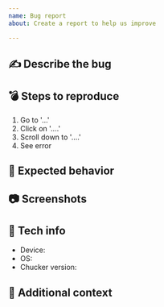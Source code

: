 ```yaml
---
name: Bug report
about: Create a report to help us improve

---
```


## :writing_hand: Describe the bug
<!-- A clear and concise description of what the bug is. -->

## :bomb: Steps to reproduce
<!-- How we can reproduce the behavior: -->
1. Go to '...'
2. Click on '....'
3. Scroll down to '....'
4. See error

## :wrench: Expected behavior
<!-- A clear and concise description of what you expected to happen. -->

## :camera: Screenshots
<!-- If applicable, add screenshots to help explain your problem. -->

## :iphone: Tech info
 - Device: <!-- e.g. Nexus 6P -->
 - OS: <!-- e.g. 7.1.1 -->
 - Chucker version: <!-- e.g. 3.1.2 -->

## :page_facing_up: Additional context
<!-- Add any other context about the problem here. -->
